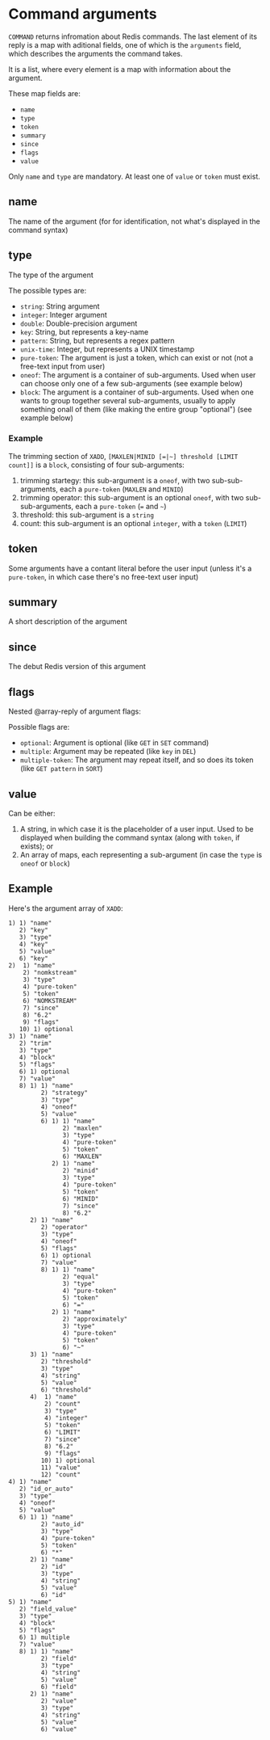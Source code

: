 # Command arguments

`COMMAND` returns infromation about Redis commands.
The last element of its reply is a map with aditional fields, one of which
is the `arguments` field, which describes the arguments the command takes.

It is a list, where every element is a map with information about the argument.

These map fields are:
 - `name`
 - `type`
 - `token`
 - `summary`
 - `since`
 - `flags`
 - `value`

Only `name` and `type` are mandatory. At least one of `value` or `token` must exist.

## name
The name of the argument (for for identification, not what's displayed in the command syntax)

## type
The type of the argument

The possible types are:
 - `string`: String argument
 - `integer`: Integer argument
 - `double`: Double-precision argument
 - `key`: String, but represents a key-name
 - `pattern`: String, but represents a regex pattern
 - `unix-time`: Integer, but represents a UNIX timestamp
 - `pure-token`: The argument is just a token, which can exist or not (not a free-text input from user)
 - `oneof`: The argument is a container of sub-arguments. Used when user can choose only one of a few sub-arguments (see example below)
 - `block`: The argument is a container of sub-arguments. Used when one wants to group together several sub-arguments, usually to apply something onall of them (like making the entire group "optional") (see example below)

### Example

The trimming section of `XADD`, `[MAXLEN|MINID [=|~] threshold [LIMIT count]]` is a `block`, consisting of four sub-arguments:
1. trimming startegy: this sub-argument is a `oneof`, with two sub-sub-arguments, each a `pure-token` (`MAXLEN` and `MINID`)
2. trimming operator: this sub-argument is an optional `oneof`, with two sub-sub-arguments, each a `pure-token` (`=` and `~`)
3. threshold: this sub-argument is a `string`
4. count: this sub-argument is an optional `integer`, with a `token` (`LIMIT`)

## token

Some arguments have a contant literal before the user input (unless it's a `pure-token`, in which case there's no free-text user input)

## summary

A short description of the argument

## since

The debut Redis version of this argument

## flags

Nested @array-reply of argument flags:

Possible flags are:
 - `optional`: Argument is optional (like `GET` in `SET` command)
 - `multiple`: Argument may be repeated (like `key` in `DEL`)
 - `multiple-token`: The argument may repeat itself, and so does its token (like `GET pattern` in `SORT`)

## value

Can be either:

1. A string, in which case it is the placeholder of a user input. Used to be displayed when building the command syntax (along with `token`, if exists); or
2. An array of maps, each representing a sub-argument (in case the `type` is `oneof` or `block`)

## Example

Here's the argument array of `XADD`:

```
1) 1) "name"
   2) "key"
   3) "type"
   4) "key"
   5) "value"
   6) "key"
2)  1) "name"
    2) "nomkstream"
    3) "type"
    4) "pure-token"
    5) "token"
    6) "NOMKSTREAM"
    7) "since"
    8) "6.2"
    9) "flags"
   10) 1) optional
3) 1) "name"
   2) "trim"
   3) "type"
   4) "block"
   5) "flags"
   6) 1) optional
   7) "value"
   8) 1) 1) "name"
         2) "strategy"
         3) "type"
         4) "oneof"
         5) "value"
         6) 1) 1) "name"
               2) "maxlen"
               3) "type"
               4) "pure-token"
               5) "token"
               6) "MAXLEN"
            2) 1) "name"
               2) "minid"
               3) "type"
               4) "pure-token"
               5) "token"
               6) "MINID"
               7) "since"
               8) "6.2"
      2) 1) "name"
         2) "operator"
         3) "type"
         4) "oneof"
         5) "flags"
         6) 1) optional
         7) "value"
         8) 1) 1) "name"
               2) "equal"
               3) "type"
               4) "pure-token"
               5) "token"
               6) "="
            2) 1) "name"
               2) "approximately"
               3) "type"
               4) "pure-token"
               5) "token"
               6) "~"
      3) 1) "name"
         2) "threshold"
         3) "type"
         4) "string"
         5) "value"
         6) "threshold"
      4)  1) "name"
          2) "count"
          3) "type"
          4) "integer"
          5) "token"
          6) "LIMIT"
          7) "since"
          8) "6.2"
          9) "flags"
         10) 1) optional
         11) "value"
         12) "count"
4) 1) "name"
   2) "id_or_auto"
   3) "type"
   4) "oneof"
   5) "value"
   6) 1) 1) "name"
         2) "auto_id"
         3) "type"
         4) "pure-token"
         5) "token"
         6) "*"
      2) 1) "name"
         2) "id"
         3) "type"
         4) "string"
         5) "value"
         6) "id"
5) 1) "name"
   2) "field_value"
   3) "type"
   4) "block"
   5) "flags"
   6) 1) multiple
   7) "value"
   8) 1) 1) "name"
         2) "field"
         3) "type"
         4) "string"
         5) "value"
         6) "field"
      2) 1) "name"
         2) "value"
         3) "type"
         4) "string"
         5) "value"
         6) "value"
```

